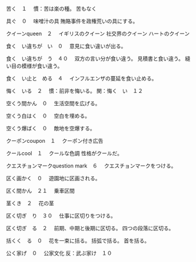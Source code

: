 苦く　１　
    慣：苦は楽の種。
    苦もなく

具ぐ　０　
    味噌汁の具
    賄賂事件を政権荒いの具にする。

クイーンqueen　２　
    イギリスのクイーン
    社交界のクイーン
    ハートのクイーン

食く　い違ちが　い　０　
    意見に食い違いが出る。

食く　い違ちが　う　４０　
    双方の言い分が食い違う。
    見積書と食い違う。
    縫い目の模様が食い違う。

食く　い止と　める　４　
    インフルエンザの蔓延を食い止める。

悔く　いる　２　
    慣：前非を悔いる。
    関：悔く　い　１２　

空くう間かん　０　
    生活空間を広げる。

空くう白はく　０　
    空白を埋める。

空くう爆ばく　０　
    敵地を空爆する。

クーポンcoupon　１　
    クーポン付き広告

クールcool　１　
    クールな色調
    性格がクールだ。

クエスチョンマークquestion mark　６　
    クエスチョンマークをつける。

区く画かく　０　
    遊園地に区画される。

区く間かん　２１　
    乗車区間

茎くき　２　
    花の茎

区く切ぎ　り　３０　
    仕事に区切りをつける。

区く切ぎ　る　２　
    前期、中期と後期に区切る。
    四つの段落に区切る。

括くく　る　０　
    花を一束に括る。
    括弧で括る。
    首を括る。

公く家げ　０　
    公家文化
    反：武ぶ家け　１０　

